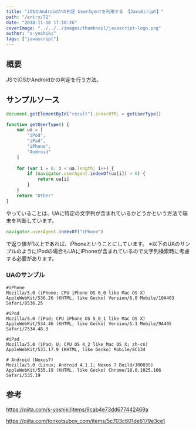 ```yaml
---
title: "iOSかAndroidかの判定 UserAgentを利用する 【JavaScript】"
path: "/entry/72"
date: "2018-11-18 17:10:26"
coverImage: "../../../images/thumbnail/javascript-logo.png"
author: "s-yoshiki"
tags: ["javascript"]
---
```


## 概要

JSでiOSかAndroidかの判定を行う方法。

## サンプルソース

```js
document.getElementById("result").innerHTML = getUserType()

function getUserType() {
	var ua = [
		"iPod",
		"iPad",
		"iPhone",
		"Android"
	]
	
	for (var i = 0; i < ua.length; i++) {
		if (navigator.userAgent.indexOf(ua[i]) > 0) {
			return ua[i]
		}
	}
	return "Other"
}

```

やっていることは、UAに特定の文字列が含まれているかどうかという方法で端末を判断しています。

```js
navigator.userAgent.indexOf("iPhone")
```

で返り値が1以上であれば、iPhoneということにしています。
※以下のUAのサンプルのようにiPodの場合もUAにiPhoneが含まれているので文字列検索時に考慮する必要があります。

### UAのサンプル

```shell
#iPhone
Mozilla/5.0 (iPhone; CPU iPhone OS 6_0 like Mac OS X) AppleWebKit/536.26 (KHTML, like Gecko) Version/6.0 Mobile/10A403 Safari/8536.25

#iPod
Mozilla/5.0 (iPod; CPU iPhone OS 5_0_1 like Mac OS X) AppleWebKit/534.46 (KHTML, like Gecko) Version/5.1 Mobile/9A405 Safari/7534.48.3

#iPad
Mozilla/5.0 (iPad; U; CPU OS 4_2 like Mac OS X; zh-cn) AppleWebKit/533.17.9 (KHTML, like Gecko) Mobile/8C134

# Android (Nexus7)
Mozilla/5.0 (Linux; Android 4.1.1; Nexus 7 Build/JRO03S) AppleWebKit/535.19 (KHTML, like Gecko) Chrome/18.0.1025.166 Safari/535.19

```

## 参考

https://qiita.com/s-yoshiki/items/9cab4e73dd677442469a

https://qiita.com/tonkotsuboy_com/items/5c703c601de6179e3ce1
